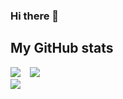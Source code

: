### Hi there 👋 

## My GitHub stats
<img src ="https://github-readme-streak-stats.herokuapp.com/?user=ValWalker0304&theme=dark"/>  &ensp; <img src="https://github-readme-stats.vercel.app/api?username=ValWalker0304&show_icons=true&theme=dark"/>
</br>
<img src="https://github-readme-stats.vercel.app/api/top-langs?username=ValWalker0304&theme=dark"/>

